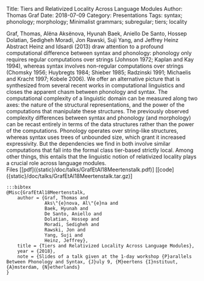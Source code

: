 Title: Tiers and Relativized Locality Across Language Modules
Author: Thomas Graf
Date: 2018-07-09
Category: Presentations
Tags: syntax; phonology; morphology; Minimalist grammars; subregular; tiers; locality

<div markdown class="authors">
Graf, Thomas, Alëna Aksënova, Hyunah Baek, Aniello De Santo, Hossep Dolatian, Sedigheh Moradi, Jon Rawski, Suji Yang, and Jeffrey Heinz
</div>

<div markdown class="abstract">
<span id="abstract-title">Abstract</span>
Heinz and Idsardi (2013) draw attention to a profound computational difference
between syntax and phonology: phonology only requires regular computations over strings (Johnson 1972; Kaplan and Kay 1994), whereas syntax involves non-regular computations over strings (Chomsky 1956; Huybregts 1984; Shieber 1985; Radzinski 1991; Michaelis and Kracht 1997; Kobele 2006).
We offer an alternative picture that is synthesized from several recent works
in computational linguistics and closes the apparent chasm between phonology and syntax.
The computational complexity of a linguistic domain can be measured along two axes: the nature of the structural representations, and the power of the computations that manipulate these structures.
The previously observed complexity differences between syntax and phonology
(and morphology) can be recast entirely in terms of the data structures rather than the power of the computations.
Phonology operates over string-like structures, whereas syntax uses trees of
unbounded size, which grant it increased expressivity.
But the dependencies we find in both involve similar computations that fall into the formal class tier-based strictly local.
Among other things, this entails that the linguistic notion of relativized locality plays a crucial role across language modules.
</div>

<div markdown class="files">
<span id="files-title">Files</span>
[[pdf]({static}/doc/talks/GrafEtAl18Meertenstalk.pdf)]
[[code]({static}/doc/talks/GrafEtAl18Meertenstalk.tar.gz)]
</div>

~~~
:::bibtex
@Misc{GrafEtAl18Meertenstalk,
    author = {Graf, Thomas and
              Aks\"{e}nova, Al\"{e}na and
              Baek, Hyunah and
              De Santo, Aniello and
              Dolatian, Hossep and
              Moradi, Sedigheh and
              Rawski, Jon and
              Yang, Suji and
              Heinz, Jeffrey},
    title = {Tiers and Relativized Locality Across Language Modules},
    year = {2018},
    note = {Slides of a talk given at the 1-day workshop {P}arallels Between Phonology and Syntax, {J}uly 9, {M}eertens {I}nstituut, {A}msterdam, {N}etherlands}
}
~~~
